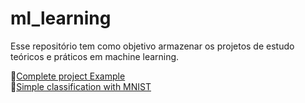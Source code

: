 # ml_learning
Esse repositório tem como objetivo armazenar os projetos de estudo teóricos e práticos em machine learning.

📜[Complete project Example](https://github.com/RubensCordeiro/ml_learning/tree/main/complete_ml_project_example) <br>
📜[Simple classification with MNIST](https://github.com/RubensCordeiro/ml_learning/tree/main/mnist_classification)
